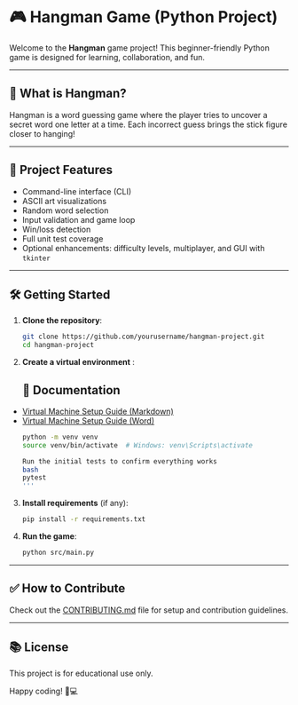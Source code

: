 
# 🎮 Hangman Game (Python Project)

Welcome to the **Hangman** game project! This beginner-friendly Python game is designed for learning, collaboration, and fun.

---

## 🚀 What is Hangman?

Hangman is a word guessing game where the player tries to uncover a secret word one letter at a time. Each incorrect guess brings the stick figure closer to hanging!

---

## 🔧 Project Features

- Command-line interface (CLI)
- ASCII art visualizations
- Random word selection
- Input validation and game loop
- Win/loss detection
- Full unit test coverage
- Optional enhancements: difficulty levels, multiplayer, and GUI with `tkinter`

---

## 🛠️ Getting Started

1. **Clone the repository**:
   ```bash
   git clone https://github.com/yourusername/hangman-project.git
   cd hangman-project
   ```

2. **Create a virtual environment** :

   ## 📘 Documentation

- [Virtual Machine Setup Guide (Markdown)](/VM_SETUP.md)  
- [Virtual Machine Setup Guide (Word)](/vm_setup_guide.docx) 
   ```bash
   python -m venv venv
   source venv/bin/activate  # Windows: venv\Scripts\activate

   Run the initial tests to confirm everything works
   bash
   pytest
   '''

3. **Install requirements** (if any):
   ```bash
   pip install -r requirements.txt
   ```

4. **Run the game**:
   ```bash
   python src/main.py
   ```

---

## ✅ How to Contribute

Check out the [CONTRIBUTING.md](CONTRIBUTING.md) file for setup and contribution guidelines.

---

## 📚 License

This project is for educational use only.

Happy coding! 🧠💻
